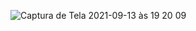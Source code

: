 ![Captura de Tela 2021-09-13 às 19 20 09](https://user-images.githubusercontent.com/65136543/133171626-19ed4e3a-c726-4403-b325-32cfa26d6b9e.png)

